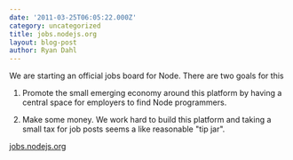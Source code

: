```yaml
---
date: '2011-03-25T06:05:22.000Z'
category: uncategorized
title: jobs.nodejs.org
layout: blog-post
author: Ryan Dahl
---
```


We are starting an official jobs board for Node. There are two goals for this

1. Promote the small emerging economy around this platform by having a central space for employers to find Node programmers.

2. Make some money. We work hard to build this platform and taking a small tax for job posts seems a like reasonable "tip jar".

[jobs.nodejs.org](http://jobs.nodejs.org/)
